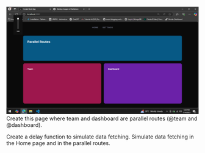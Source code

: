 ![My Image](image.png)
Create this page where team and dashboard are parallel routes (@team and @dashboard).

Create a delay function to simulate data fetching. Simulate data fetching in the Home page and in the parallel routes.
